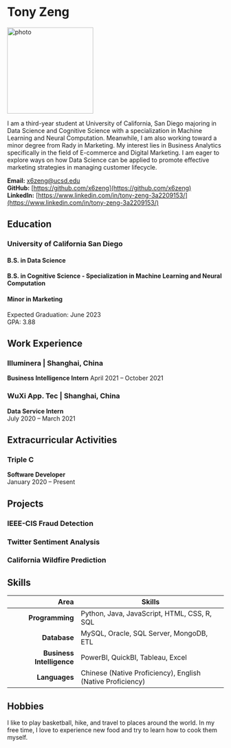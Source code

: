 # Tony Zeng
<img src="photo-professional.jpg" alt="photo" width="200"/>

I am a third-year student at University of California, San Diego majoring in Data Science and Cognitive Science with a specialization in Machine Learning and Neural Computation. Meanwhile, I am also working toward a minor degree from Rady in Marketing. My interest lies in Business Analytics specifically in the field of E-commerce and Digital Marketing. I am eager to explore ways on how Data Science can be applied to promote effective marketing strategies in managing customer lifecycle.

**Email:** x6zeng@ucsd.edu  
**GitHub:** [https://github.com/x6zeng](https://github.com/x6zeng)  
**LinkedIn:** [https://www.linkedin.com/in/tony-zeng-3a2209153/](https://www.linkedin.com/in/tony-zeng-3a2209153/)  

## Education
### University of California San Diego
#### B.S. in Data Science
#### B.S. in Cognitive Science - Specialization in Machine Learning and Neural Computation
#### Minor in Marketing
Expected Graduation: June 2023  
GPA: 3.88

## Work Experience
### Illuminera | Shanghai, China 
**Business Intelligence Intern**
April 2021 – October 2021

### WuXi App. Tec | Shanghai, China 
**Data Service Intern**  
July 2020 – March 2021

## Extracurricular Activities
### Triple C 
**Software Developer**  
January 2020 – Present

## Projects
### IEEE-CIS Fraud Detection
### Twitter Sentiment Analysis
### California Wildfire Prediction

## Skills

|Area|Skills|
|---:|---|
|**Programming**|Python, Java, JavaScript, HTML, CSS, R, SQL|
|**Database**|MySQL, Oracle, SQL Server, MongoDB, ETL|
|**Business Intelligence**|PowerBI, QuickBI, Tableau, Excel|
|**Languages**|Chinese (Native Proficiency), English (Native Proficiency)|


## Hobbies
I like to play basketball, hike, and travel to places around the world. In my free time, I love to experience new food and try to learn how to cook them myself. 

